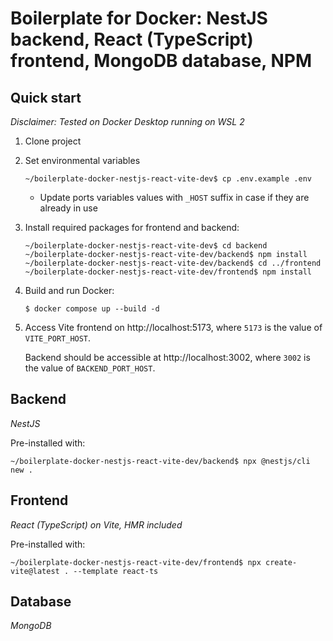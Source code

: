 # Boilerplate for Docker: NestJS backend, React (TypeScript) frontend, MongoDB database, NPM

## Quick start

_Disclaimer: Tested on Docker Desktop running on WSL 2_

1. Clone project
2. Set environmental variables
   ```shell
   ~/boilerplate-docker-nestjs-react-vite-dev$ cp .env.example .env
   ``` 
   - Update ports variables values with `_HOST` suffix in case if they are already in use
3. Install required packages for frontend and backend:
   ```shell
   ~/boilerplate-docker-nestjs-react-vite-dev$ cd backend
   ~/boilerplate-docker-nestjs-react-vite-dev/backend$ npm install
   ~/boilerplate-docker-nestjs-react-vite-dev/backend$ cd ../frontend
   ~/boilerplate-docker-nestjs-react-vite-dev/frontend$ npm install
   ```
4. Build and run Docker:
   ```shell
   $ docker compose up --build -d
   ```
5. Access Vite frontend on http://localhost:5173, where `5173` is the value of `VITE_PORT_HOST`.
   
   Backend should be accessible at http://localhost:3002, where `3002` is the value of `BACKEND_PORT_HOST`.

## Backend

_NestJS_

Pre-installed with:
```shell
~/boilerplate-docker-nestjs-react-vite-dev/backend$ npx @nestjs/cli new .
```

## Frontend

_React (TypeScript) on Vite, HMR included_

Pre-installed with:
```shell
~/boilerplate-docker-nestjs-react-vite-dev/frontend$ npx create-vite@latest . --template react-ts
```

## Database

_MongoDB_
